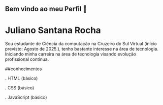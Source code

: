 ## Bem vindo ao meu Perfil 👋

# Juliano Santana Rocha
Sou estudante de Ciência da computação na Cruzeiro do Sul Virtual
(início previsto: Agosto de 2025.), tenho bastante interesse na área de tecnologia.
Iniciando minha carreira na área de tecnologia visando evolução profissional contínua.


##conhecimentos

. HTML (básico)

. CSS (básico)

. JavaScript (básico)
